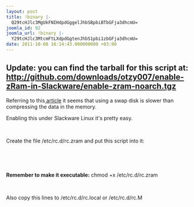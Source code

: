 ```yaml
---
layout: post
title: !binary |-
  Q29tcHJlc3MgUkFNIHdpdGggelJhbSBpbiBTbGFja3dhcmU=
joomla_id: 92
joomla_url: !binary |-
  Y29tcHJlc3MtcmFtLXdpdGgtenJhbS1pbi1zbGFja3dhcmU=
date: 2011-10-08 16:14:43.000000000 +03:00
---
```

<h2><strong>Update: </strong>you can find the tarball for this script at: <a href="http://github.com/downloads/otzy007/enable-zRam-in-Slackware/enable-zram-noarch.tgz">http://github.com/downloads/otzy007/enable-zRam-in-Slackware/enable-zram-noarch.tgz </a></h2>
<p>Referring to this<a href="http://www.webupd8.org/2011/10/increased-performance-in-linux-with.html" target="_blank"> article</a> it seems that using a swap disk is slower than compressing the data in the memory.</p>
<p>Enabling this under Slackware Linux it's pretty easy.</p>
<p> </p>
<p>Create the file /etc/rc.d/rc.zram and put this script into it:</p>
<p> </p>

<script src="http://snipt.net/embed/75ce2bb2d1fb6f7442a71f3861f3a856" type="text/javascript"></script>
<p> </p>
<p><strong>Remember to make it executable:</strong> chmod +x /etc/rc.d/rc.zram</p>
<p> </p>
<p>Also copy this lines to /etc/rc.d/rc.local or /etc/rc.d/rc.M</p>
<p>
<script src="http://snipt.net/embed/59f8882162d8e8e915de48d5336f014c" type="text/javascript"></script>
</p>
